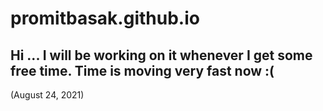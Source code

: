 # promitbasak.github.io
## Hi ... I will be working on it whenever I get some free time. Time is moving very fast now :( 
(August 24, 2021)
